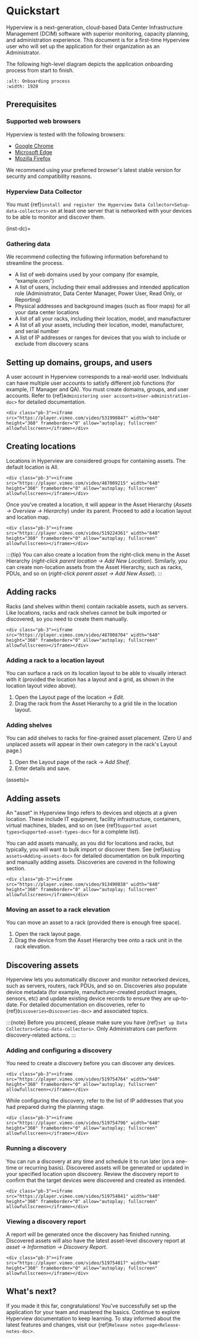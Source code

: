 # Quickstart

Hyperview is a next-generation, cloud-based Data Center Infrastructure Management (DCIM) software with superior monitoring, capacity planning, and administration experience. This document is for a first-time Hyperview user who will set up the application for their organization as an Administrator.

The following high-level diagram depicts the application onboarding process from start to finish.

```{image} media/onboarding.png
:alt: Onboarding process
:width: 1920
```

## Prerequisites

### Supported web browsers

Hyperview is tested with the following browsers:

- [Google Chrome](https://www.google.com/chrome)
- [Microsoft Edge](https://www.microsoft.com/en-us/edge)
- [Mozilla Firefox](https://getfirefox.com)

We recommend using your preferred browser's latest stable version for security and compatibility reasons.

### Hyperview Data Collector

You must {ref}`install and register the Hyperview Data Collector<Setup-data-collectors>` on at least one server that is networked with your devices to be able to monitor and discover them.

(inst-dc)=

### Gathering data

We recommend collecting the following information beforehand to streamline the process.

- A list of web domains used by your company (for example, “example.com”)
- A list of users, including their email addresses and intended application role (Administrator, Data Center Manager, Power User, Read Only, or Reporting)
- Physical addresses and background images (such as floor maps) for all your data center locations
- A list of all your racks, including their location, model, and manufacturer
- A list of all your assets, including their location, model, manufacturer, and serial number
- A list of IP addresses or ranges for devices that you wish to include or exclude from discovery scans

## Setting up domains, groups, and users

A user account in Hyperview corresponds to a real-world user. Individuals can have multiple user accounts to satisfy different job functions (for example, IT Manager and QA). You must create domains, groups, and user accounts. Refer to {ref}`Administering user accounts<User-administration-doc>` for detailed documentation.

```{raw} html
<div class="pb-3"><iframe src="https://player.vimeo.com/video/531998847" width="640" height="360" frameborder="0" allow="autoplay; fullscreen" allowfullscreen></iframe></div>
```

## Creating locations

Locations in Hyperview are considered groups for containing assets. The default location is All.

```{raw} html
<div class="pb-3"><iframe src="https://player.vimeo.com/video/487009215" width="640" height="360" frameborder="0" allow="autoplay; fullscreen" allowfullscreen></iframe></div>
```

Once you've created a location, it will appear in the Asset Hierarchy (*Assets → Overview → Hierarchy*) under its parent. Proceed to add a location layout and location map.

```{raw} html
<div class="pb-3"><iframe src="https://player.vimeo.com/video/519224361" width="640" height="360" frameborder="0" allow="autoplay; fullscreen" allowfullscreen></iframe></div>
```

:::{tip}
You can also create a location from the right-click menu in the Asset Hierarchy (*right-click parent location → Add New Location*). Similarly, you can create non-location assets from the Asset Hierarchy, such as racks, PDUs, and so on (*right-click parent asset → Add New Asset*).
:::

## Adding racks

Racks (and shelves within them) contain rackable assets, such as servers. Like locations, racks and rack shelves cannot be bulk imported or discovered, so you need to create them manually.

```{raw} html
<div class="pb-3"><iframe src="https://player.vimeo.com/video/487008704" width="640" height="360" frameborder="0" allow="autoplay; fullscreen" allowfullscreen></iframe></div>
```

### Adding a rack to a location layout

You can surface a rack on its location layout to be able to visually interact with it (provided the location has a layout and a grid, as shown in the location layout video above).

1. Open the Layout page of the location → *Edit*.
2. Drag the rack from the Asset Hierarchy to a grid tile in the location layout.

### Adding shelves

You can add shelves to racks for fine-grained asset placement. (Zero U and unplaced assets will appear in their own category in the rack's Layout page.)

1. Open the Layout page of the rack → *Add Shelf*.
2. Enter details and save.

(assets)=

## Adding assets

An "asset" in Hyperview lingo refers to devices and objects at a given location. These include IT equipment, facility infrastructure, containers, virtual machines, blades, and so on (see {ref}`Supported asset types<Supported-asset-types-doc>` for a complete list).

You can add assets manually, as you did for locations and racks, but typically, you will want to bulk import or discover them. See {ref}`Adding assets<Adding-assets-doc>` for detailed documentation on bulk importing and manually adding assets. Discoveries are covered in the following section.

```{raw} html
<div class="pb-3"><iframe src="https://player.vimeo.com/video/913490838" width="640" height="360" frameborder="0" allow="autoplay; fullscreen" allowfullscreen></iframe></div>
```

### Moving an asset to a rack elevation

You can move an asset to a rack (provided there is enough free space).

1. Open the rack layout page.
2. Drag the device from the Asset Hierarchy tree onto a rack unit in the rack elevation.

## Discovering assets

Hyperview lets you automatically discover and monitor networked devices, such as servers, routers, rack PDUs, and so on. Discoveries also populate device metadata (for example, manufacturer-created product images, sensors, etc) and update existing device records to ensure they are up-to-date. For detailed documentation on discoveries, refer to {ref}`Discoveries<Discoveries-doc>` and associated topics.

:::{note}
Before you proceed, please make sure you have {ref}`set up Data Collectors<Setup-data-collectors>`. Only Administrators can perform discovery-related actions.
:::

### Adding and configuring a discovery

You need to create a discovery before you can discover any devices.

```{raw} html
<div class="pb-3"><iframe src="https://player.vimeo.com/video/519754764" width="640" height="360" frameborder="0" allow="autoplay; fullscreen" allowfullscreen></iframe></div>
```

While configuring the discovery, refer to the list of IP addresses that you had prepared during the planning stage.

```{raw} html
<div class="pb-3"><iframe src="https://player.vimeo.com/video/519754796" width="640" height="360" frameborder="0" allow="autoplay; fullscreen" allowfullscreen></iframe></div>
```

### Running a discovery

You can run a discovery at any time and schedule it to run later (on a one-time or recurring basis). Discovered assets will be generated or updated in your specified location upon discovery. Review the discovery report to confirm that the target devices were discovered and created as intended.

```{raw} html
<div class="pb-3"><iframe src="https://player.vimeo.com/video/519754841" width="640" height="360" frameborder="0" allow="autoplay; fullscreen" allowfullscreen></iframe></div>
```

### Viewing a discovery report

A report will be generated once the discovery has finished running. Discovered assets will also have the latest asset-level discovery report at *asset → Information → Discovery Report*.

```{raw} html
<div class="pb-3"><iframe src="https://player.vimeo.com/video/519754817" width="640" height="360" frameborder="0" allow="autoplay; fullscreen" allowfullscreen></iframe></div>
```

## What's next?

If you made it this far, congratulations! You've successfully set up the application for your team and mastered the basics. Continue to explore Hyperview documentation to keep learning. To stay informed about the latest features and changes, visit our {ref}`Release notes page<Release-notes-doc>`.
